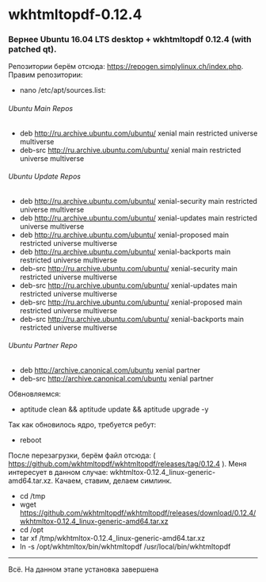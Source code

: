 # wkhtmltopdf-0.12.4

### Вернее Ubuntu 16.04 LTS desktop + wkhtmltopdf 0.12.4 (with patched qt).

Репозитории берём отсюда: https://repogen.simplylinux.ch/index.php. Правим репозитории:

+ nano /etc/apt/sources.list:

###### Ubuntu Main Repos
+ deb http://ru.archive.ubuntu.com/ubuntu/ xenial main restricted universe multiverse 
+ deb-src http://ru.archive.ubuntu.com/ubuntu/ xenial main restricted universe multiverse 
###### Ubuntu Update Repos
+ deb http://ru.archive.ubuntu.com/ubuntu/ xenial-security main restricted universe multiverse 
+ deb http://ru.archive.ubuntu.com/ubuntu/ xenial-updates main restricted universe multiverse 
+ deb http://ru.archive.ubuntu.com/ubuntu/ xenial-proposed main restricted universe multiverse 
+ deb http://ru.archive.ubuntu.com/ubuntu/ xenial-backports main restricted universe multiverse 
+ deb-src http://ru.archive.ubuntu.com/ubuntu/ xenial-security main restricted universe multiverse 
+ deb-src http://ru.archive.ubuntu.com/ubuntu/ xenial-updates main restricted universe multiverse 
+ deb-src http://ru.archive.ubuntu.com/ubuntu/ xenial-proposed main restricted universe multiverse 
+ deb-src http://ru.archive.ubuntu.com/ubuntu/ xenial-backports main restricted universe multiverse 
###### Ubuntu Partner Repo
+ deb http://archive.canonical.com/ubuntu xenial partner
+ deb-src http://archive.canonical.com/ubuntu xenial partner

Обвновляемся:
+ aptitude clean && aptitude update && aptitude upgrade -y

Так как обновилось ядро, требуется ребут:

+ reboot

После перезагрузки, берём файл отсюда: ( https://github.com/wkhtmltopdf/wkhtmltopdf/releases/tag/0.12.4 ). Меня интересует в данном случае: wkhtmltox-0.12.4_linux-generic-amd64.tar.xz. Качаем, ставим, делаем симлинк.

+ cd /tmp
+ wget https://github.com/wkhtmltopdf/wkhtmltopdf/releases/download/0.12.4/wkhtmltox-0.12.4_linux-generic-amd64.tar.xz
+ cd /opt
+ tar xf /tmp/wkhtmltox-0.12.4_linux-generic-amd64.tar.xz
+ ln -s /opt/wkhtmltox/bin/wkhtmltopdf /usr/local/bin/wkhtmltopdf

-------
Всё. На данном этапе установка завершена
